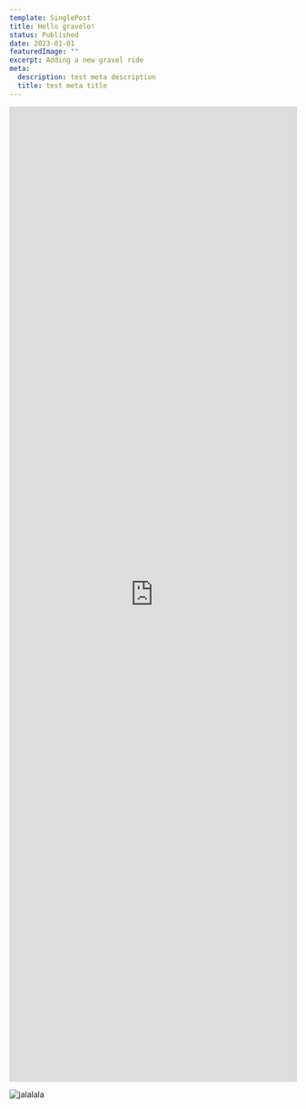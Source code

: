 ```yaml
---
template: SinglePost
title: Hello gravelo!
status: Published
date: 2023-01-01
featuredImage: ""
excerpt: Adding a new gravel ride
meta:
  description: test meta description
  title: test meta title
---
```

<iframe class="airtable-embed airtable-dynamic-height" src="https://airtable.com/embed/shrOW3bc7fmagH0sj?backgroundColor=yellow" frameborder="0" onmousewheel="" width="100%" height="1711" style="background: transparent; border: 1px solid #ccc;"></iframe>

![jalalala]( "stest")